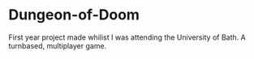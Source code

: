 # Dungeon-of-Doom

First year project made whilist I was attending the University of Bath. A turnbased, multiplayer game.